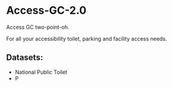 # Access-GC-2.0
Access GC two-point-oh.

For all your accessibility toilet, parking and facility access needs.

## Datasets:
- National Public Toilet
- P

